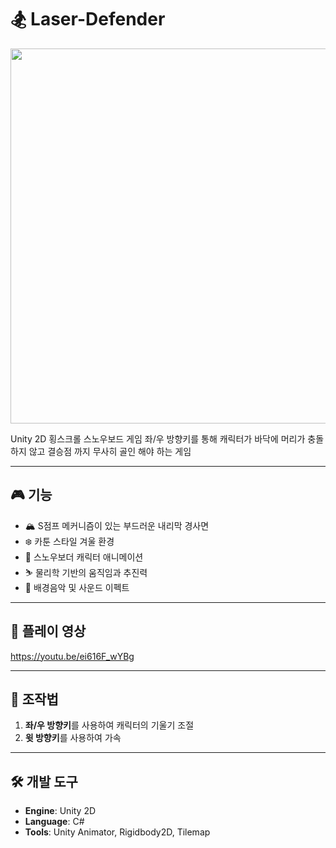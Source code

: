 # 🏂 Laser-Defender

<img src="mainmenu.PNG" width="600"/>

Unity 2D 횡스크롤 스노우보드 게임
좌/우 방향키를 통해 캐릭터가 바닥에 머리가 충돌하지 않고 결승점 까지 무사히 골인 해야 하는 게임

---

## 🎮 기능

- 🏔️ S점프 메커니즘이 있는 부드러운 내리막 경사면
- ❄️ 카툰 스타일 겨울 환경
- 🎿 스노우보더 캐릭터 애니메이션
- ⛷️ 물리학 기반의 움직임과 추진력
- 🎵 배경음악 및 사운드 이펙트 

---

## 📸 플레이 영상

https://youtu.be/ei616F_wYBg

---

## 🚀 조작법

1. **좌/우 방향키**를 사용하여 캐릭터의 기울기 조절
2. **윗 방향키**를 사용하여 가속

---

## 🛠️ 개발 도구

- **Engine**: Unity 2D
- **Language**: C#
- **Tools**: Unity Animator, Rigidbody2D, Tilemap
 
